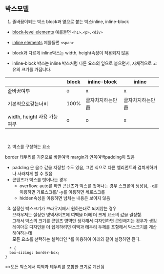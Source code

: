 <h2>박스모델</h2>

1. 줄바꿈이되는 박스 block과 옆으로 붙는 박스inline, inline-block
- <a href="https://developer.mozilla.org/en-US/docs/Web/HTML/Block-level_elements">block-level elements<a>
  예를들면 ```<h1>,<p>,<div>```
- <a href="https://developer.mozilla.org/en-US/docs/Web/HTML/Inline_elements">inline elements<a>
  예를들면 ```<span>```
  
- block과 다르게 inline박스는 width, height속성이 적용되지 않음
  
- inline-block 박스는 inline 박스처럼 다른 요소의 옆으로 붙으면서, 자체적으로 고유의 크기를 가집니다. 
  
|         |block|inline-block|inline|
|---------|-----|------------|------|
|줄바꿈여부|o    |           x|x     |
|기본적으로갖는너비|100%|글자차지하는만큼|글자차지하는만큼|
|width, height 사용 가능 여부|o|o|x|
  
  <br>
  
2. 박스를 구성하는 요소

 border 테두리를 기준으로 바깥여백 margin과 안쪽여백padding이 있음
 - padding 은 음수 값을 지정할 수도 있음, 그런 식으로 다른 엘리먼트와 겹치게하거나 사라지게 할 수 있음
 - 콘텐츠가 박스를 벗어나는 경우
   - overflow: auto를 하면 콘텐츠가 박스를 벗어나는 경우 스크롤이 생성됨, -x를 이용하면 가로스크롤/ -y를 이용하면 세로스크롤
   - hidden속성을 이용하면 넘치는 내용은 보이지 않음
  
  
3. 설정한 박스크기가 브라우저에서 원하는대로 되지않는 경우 <br>
브라우저는 설정한 영역사이즈에 여백을 더해 더 크게 요소의 값을 결정함.<br> 
그래서 박스의 크기를 콘텐츠 영역만 생각해서 디자인하면 곤란해지는 경우가 생김<br>
레이아웃 디자인을 더 쉽게하려면 여백과 테두리 두께를 포함해서 박스크기를 계산해야하는데<br>
모든 요소를 선택하는 셀렉터인 *를 이용하여 아래와 같이 설정하면 된다.
```
  * {
  box-sizing: border-box;
}
```
=>모든 박스에서 여백과 테두리를 포함한 크기로 계산됨
  
 
